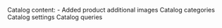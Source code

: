 Catalog content:
    - Added product additional images
Catalog categories
Catalog settings
Catalog queries
    